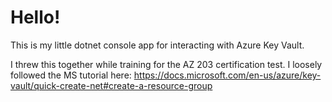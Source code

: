 # Hello!
This is my little dotnet console app for interacting with Azure Key Vault.

I threw this together while training for the AZ 203 certification test. I loosely followed the MS tutorial here: https://docs.microsoft.com/en-us/azure/key-vault/quick-create-net#create-a-resource-group